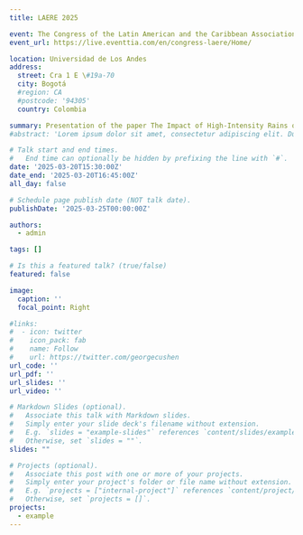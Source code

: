 ```yaml
---
title: LAERE 2025

event: The Congress of the Latin American and the Caribbean Association of Environmental and Resource Economists
event_url: https://live.eventtia.com/en/congress-laere/Home/

location: Universidad de Los Andes
address:
  street: Cra 1 E \#19a-70
  city: Bogotá
  #region: CA
  #postcode: '94305'
  country: Colombia

summary: Presentation of the paper The Impact of High-Intensity Rains on Neonatal Health
#abstract: 'Lorem ipsum dolor sit amet, consectetur adipiscing elit. Duis posuere tellusac convallis placerat. Proin tincidunt magna sed ex sollicitudin condimentum. Sed ac faucibus dolor, scelerisque sollicitudin nisi. Cras purus urna, suscipit quis sapien eu, pulvinar tempor diam.'

# Talk start and end times.
#   End time can optionally be hidden by prefixing the line with `#`.
date: '2025-03-20T15:30:00Z'
date_end: '2025-03-20T16:45:00Z'
all_day: false

# Schedule page publish date (NOT talk date).
publishDate: '2025-03-25T00:00:00Z'

authors:
  - admin

tags: []

# Is this a featured talk? (true/false)
featured: false

image:
  caption: ''
  focal_point: Right

#links:
#  - icon: twitter
#    icon_pack: fab
#    name: Follow
#    url: https://twitter.com/georgecushen
url_code: ''
url_pdf: ''
url_slides: ''
url_video: ''

# Markdown Slides (optional).
#   Associate this talk with Markdown slides.
#   Simply enter your slide deck's filename without extension.
#   E.g. `slides = "example-slides"` references `content/slides/example-slides.md`.
#   Otherwise, set `slides = ""`.
slides: ""

# Projects (optional).
#   Associate this post with one or more of your projects.
#   Simply enter your project's folder or file name without extension.
#   E.g. `projects = ["internal-project"]` references `content/project/deep-learning/index.md`.
#   Otherwise, set `projects = []`.
projects:
  - example
---
```

